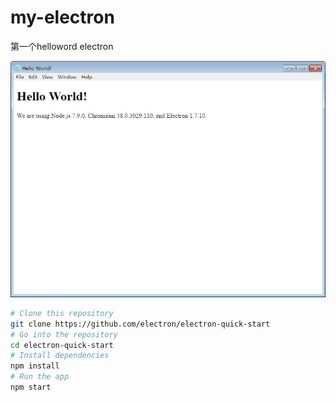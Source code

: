 # my-electron
第一个helloword electron

![Image text](https://github.com/hzlshen/Imgage_box/blob/master/helloword-electron.png)

```bash
# Clone this repository
git clone https://github.com/electron/electron-quick-start
# Go into the repository
cd electron-quick-start
# Install dependencies
npm install
# Run the app
npm start
```

